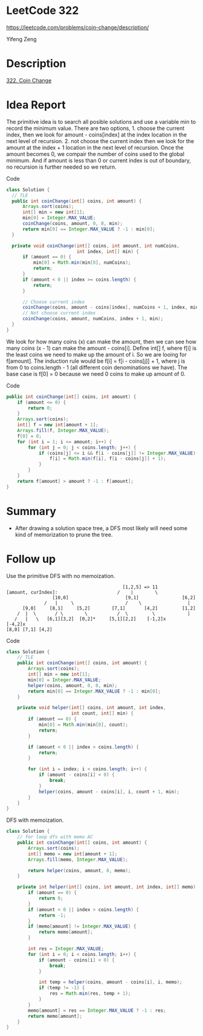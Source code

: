 # **LeetCode 322**
https://leetcode.com/problems/coin-change/description/

Yifeng Zeng

# Description
[322. Coin Change](https://leetcode.com/problems/coin-change/description/)


# Idea Report

The primitive idea is to search all posible solutions and use a variable min to record the minimum value. There are two options, 1. choose the current index, then we look for amount - coins[index] at the index location in the next level of recursion. 2. not choose the current index then we look for the amount at the index + 1 location in the next level of recursion. Once the amount becomes 0, we compair the number of coins used to the global minimum. And if amount is less than 0 or current index is out of boundary, no recursion is further needed so we return.

Code
```java
class Solution {
  // TLE
  public int coinChange(int[] coins, int amount) {
      Arrays.sort(coins);
      int[] min = new int[1];
      min[0] = Integer.MAX_VALUE;
      coinChange(coins, amount, 0, 0, min);
      return min[0] == Integer.MAX_VALUE ? -1 : min[0];
  }

  private void coinChange(int[] coins, int amount, int numCoins,
                          int index, int[] min) {
      if (amount == 0) {
          min[0] = Math.min(min[0], numCoins);
          return;
      }
      if (amount < 0 || index >= coins.length) {
          return;
      }

      // Choose current index
      coinChange(coins, amount - coins[index], numCoins + 1, index, min);
      // Not choose current index
      coinChange(coins, amount, numCoins, index + 1, min);
  }
}
```

We look for how many coins (x) can make the amount, then we can see how many coins (x - 1) can make the amount - coins[i]. Define int[] f, where f[i] is the least coins we need to make up the amount of i. So we are looing for f[amount]. The induction rule would be f[i] = f[i - coins[j]] + 1, where j is from 0 to coins.length - 1 (all different coin denominations we have). The base case is f[0] = 0 because we need 0 coins to make up amount of 0.

Code
```java
public int coinChange(int[] coins, int amount) {
    if (amount <= 0) {
        return 0;
    }
    Arrays.sort(coins);
    int[] f = new int[amount + 1];
    Arrays.fill(f, Integer.MAX_VALUE);
    f[0] = 0;
    for (int i = 1; i <= amount; i++) {
        for (int j = 0; j < coins.length; j++) {
            if (coins[j] <= i && f[i - coins[j]] != Integer.MAX_VALUE) {
                f[i] = Math.min(f[i], f[i - coins[j]] + 1);
            }
        }
    }
    return f[amount] > amount ? -1 : f[amount];
}
```

# Summary
- After drawing a solution space tree, a DFS most likely will need some kind of memorization to prune the tree.


# Follow up

Use the primitive DFS with no memoization.
```
                                           [1,2,5] => 11
[amount, curIndex]:                      /    |        \
                 [10,0]                     [9,1]                [6,2]
              /   |     \                   /    \                 |
      [9,0]     [8,1]     [5,2]        [7,1]       [4,2]         [1,2]
    /  |  \       / \        \           /  \         \            |
   /   |   \   [6,1][3,2]  [0,2]*     [5,1][2,2]    [-1,2]x      [-4,2]x
[8,0] [7,1] [4,2]
```

Code
```java
class Solution {
    // TLE
    public int coinChange(int[] coins, int amount) {
        Arrays.sort(coins);
        int[] min = new int[1];
        min[0] = Integer.MAX_VALUE;
        helper(coins, amount, 0, 0, min);
        return min[0] == Integer.MAX_VALUE ? -1 : min[0];
    }

    private void helper(int[] coins, int amount, int index,
                        int count, int[] min) {
        if (amount == 0) {
            min[0] = Math.min(min[0], count);
            return;
        }

        if (amount < 0 || index > coins.length) {
            return;
        }

        for (int i = index; i < coins.length; i++) {
            if (amount - coins[i] < 0) {
                break;
            }
            helper(coins, amount - coins[i], i, count + 1, min);
        }
    }
}
```

DFS with memoization.
```java
class Solution {
    // for loop dfs with memo AC
    public int coinChange(int[] coins, int amount) {
        Arrays.sort(coins);
        int[] memo = new int[amount + 1];
        Arrays.fill(memo, Integer.MAX_VALUE);

        return helper(coins, amount, 0, memo);
    }

    private int helper(int[] coins, int amount, int index, int[] memo) {
        if (amount == 0) {
            return 0;
        }
        if (amount < 0 || index > coins.length) {
            return -1;
        }
        if (memo[amount] != Integer.MAX_VALUE) {
            return memo[amount];
        }

        int res = Integer.MAX_VALUE;
        for (int i = 0; i < coins.length; i++) {
            if (amount - coins[i] < 0) {
                break;
            }

            int temp = helper(coins, amount - coins[i], i, memo);
            if (temp != -1) {
                res = Math.min(res, temp + 1);
            }
        }
        memo[amount] = res == Integer.MAX_VALUE ? -1 : res;
        return memo[amount];
    }
}
```
